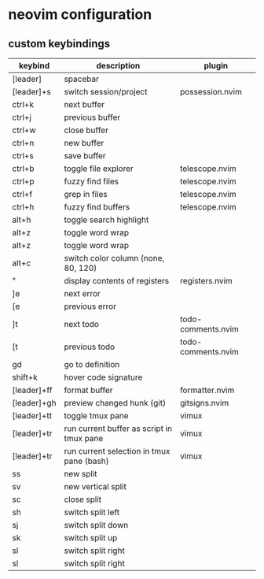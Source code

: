 # neovim configuration

## custom keybindings

| keybind     | description                               | plugin          |
| ----------- | ----------------------------------------- | --------------- |
| [leader]    | spacebar                                  |                 |
| [leader]+s  | switch session/project                    | possession.nvim |
| ctrl+k      | next buffer                               |                 |
| ctrl+j      | previous buffer                           |                 |
| ctrl+w      | close buffer                              |                 |
| ctrl+n      | new buffer                                |                 |
| ctrl+s      | save buffer                               |                 |
| ctrl+b      | toggle file explorer                      | telescope.nvim  |
| ctrl+p      | fuzzy find files                          | telescope.nvim  |
| ctrl+f      | grep in files                             | telescope.nvim  |
| ctrl+h      | fuzzy find buffers                        | telescope.nvim  |
| alt+h       | toggle search highlight                   |                 |
| alt+z       | toggle word wrap                          |                 |
| alt+z       | toggle word wrap                          |                 |
| alt+c       | switch color column (none, 80, 120)       |                 |
| "           | display contents of registers             | registers.nvim  |
| ]e          | next error                                |                 |
| [e          | previous error                            |                 |
| ]t          | next todo                                | todo-comments.nvim |
| [t          | previous todo                            | todo-comments.nvim |
| gd          | go to definition                          |                 |
| shift+k     | hover code signature                      |                 |
| [leader]+ff | format buffer                             | formatter.nvim  |
| [leader]+gh | preview changed hunk (git)                | gitsigns.nvim   |
| [leader]+tt | toggle tmux pane                          | vimux           |
| [leader]+tr | run current buffer as script in tmux pane | vimux           |
| [leader]+tr | run current selection in tmux pane (bash) | vimux           |
| ss          | new split                                 |                 |
| sv          | new vertical split                        |                 |
| sc          | close split                               |                 |
| sh          | switch split left                         |                 |
| sj          | switch split down                         |                 |
| sk          | switch split up                           |                 |
| sl          | switch split right                        |                 |
| sl          | switch split right                        |                 |
